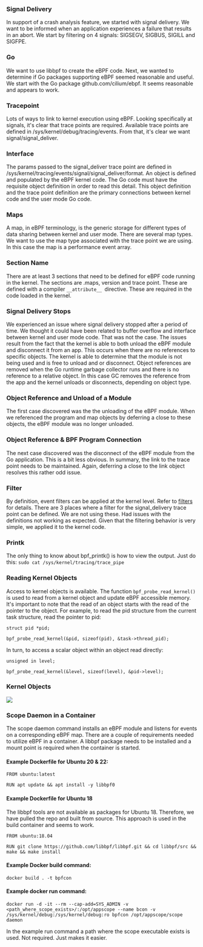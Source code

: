 ### Signal Delivery
In support of a crash analysis feature, we started with signal delivery. We want to be informed when an application experiences a failure that results in an abort. We start by filtering on 4 signals: SIGSEGV, SIGBUS, SIGILL and SIGFPE.
### Go
We want to use libbpf to create the eBPF code. Next, we wanted to determine if Go packages supporting eBPF seemed reasonable and useful. We start with the Go package github.com/cilium/ebpf. It seems reasonable and appears to work. 
### Tracepoint
Lots of ways to link to kernel execution using eBPF. Looking specifically at signals, it's clear that trace points are required. Available trace points are defined in /sys/kernel/debug/tracing/events. From that, it's clear we want signal/signal_deliver.
### Interface
The params passed to the signal_deliver trace point are defined in /sys/kernel/tracing/events/signal/signal_deliver/format. An object is defined and populated by the eBPF kernel code. The Go code must have the requisite object definition in order to read this detail. This object definition and the trace point definition are the primary connections between kernel code and the user mode Go code.
### Maps
A map, in eBPF terminology, is the generic storage for different types of data sharing between kernel and user mode. There are several map types. We want to use the map type associated with the trace point we are using. In this case the map is a performance event array.
### Section Name
There are at least 3 sections that need to be defined for eBPF code running in the kernel. The sections are .maps, version and trace point. These are defined with a compiler  `__attribute__ `directive. These are required in the code loaded in the kernel. 
### Signal Delivery Stops
We experienced an issue where signal delivery stopped after a period of time. We thought it could have been related to buffer overflow and interface between kernel and user mode code. That was not the case. The issues result from the fact that the kernel is able to both unload the eBPF module and disconnect it from an app. This occurs when there are no references to specific objects. The kernel is able to determine that the module is not being used and is free to unload and or disconnect. Object references are removed when the Go runtime garbage collector runs and there is no reference to a relative object. In this case GC removes the reference from the app and the kernel unloads or disconnects, depending on object type. 
### Object Reference and Unload of a Module
The first case discovered was the the unloading of the eBPF module. When we referenced the program and map objects by deferring a close to these objects, the eBPF module was no longer unloaded. 
### Object Reference & BPF Program Connection
The next case discovered was the disconnect of the eBPF module from the Go application. This is a bit less obvious. In summary, the link to the trace point needs to be maintained. Again, deferring a close to the link object resolves this rather odd issue. 
### Filter
By definition, event filters can be applied at the kernel level. Refer to [filters](https://www.kernel.org/doc/html/v5.0/trace/events.html#setting-filters) for details. There are 3 places where a filter for the signal_delivery trace point can be defined. We are not using these. Had issues with the definitions not working as expected. Given that the filtering behavior is very simple, we applied it to the kernel code. 
### Printk
The only thing to know about bpf_printk() is how to view the output. Just do this:
`sudo cat /sys/kernel/tracing/trace_pipe`

### Reading Kernel Objects
Access to kernel objects is available. The function `bpf_probe_read_kernel()` is used to read from a kernel object and update eBPF accessible memory. It's important to note that the read of an object starts with the read of the pointer to the object. For example, to read the pid structure from the current task structure, read the pointer to pid:

`struct pid *pid;`

`bpf_probe_read_kernel(&pid, sizeof(pid), &task->thread_pid);`

In turn, to access a scalar object within an object read directly:

`unsigned in level;`

`bpf_probe_read_kernel(&level, sizeof(level), &pid->level);`


### Kernel Objects
[![](https://mermaid.ink/img/pako:eNp1Uk1PwzAM_SuRTyBtf6AHJLaWG6ft1qDKJGat1iRVPkBo23_HSweZppFD8my_96wkPoBymqCCncepF9taWsHruQ3RJxVFxLDvZiylnQbN-6XEgYi9J9QdwzexXD6J1UMpMlOM9EljkaSzxibzTj48zp1WWXfcfrmjWLdXPFZZ_2-3WbzO4rotnM6ioTChoquugXzJ51DYUOo2dMoZ4yyji3GdjZv2rgMrE3cyODHa_aGbu95xbbLrS3vLYNHAr8KHcsnGzIYFGPIGB82fczhnJMSeDEmoGGr0ewnSnpiXJo2RGj1E56Fib1oApug231b9xjOnHpD_2UD1gWPgLGXN6zwBeRBOPwXmvKk?type=png)](https://mermaid.live/edit#pako:eNp1Uk1PwzAM_SuRTyBtf6AHJLaWG6ft1qDKJGat1iRVPkBo23_HSweZppFD8my_96wkPoBymqCCncepF9taWsHruQ3RJxVFxLDvZiylnQbN-6XEgYi9J9QdwzexXD6J1UMpMlOM9EljkaSzxibzTj48zp1WWXfcfrmjWLdXPFZZ_2-3WbzO4rotnM6ioTChoquugXzJ51DYUOo2dMoZ4yyji3GdjZv2rgMrE3cyODHa_aGbu95xbbLrS3vLYNHAr8KHcsnGzIYFGPIGB82fczhnJMSeDEmoGGr0ewnSnpiXJo2RGj1E56Fib1oApug231b9xjOnHpD_2UD1gWPgLGXN6zwBeRBOPwXmvKk)


### Scope Daemon in a Container
The scope daemon command installs an eBPF module and listens for events on a corresponding eBPF map. There are a couple of requirements needed to utilize eBPF in a container. A libbpf package needs to be installed and a mount point is required when the container is started.

#### Example Dockerfile for Ubuntu 20 & 22:

`FROM ubuntu:latest`

`RUN apt update && apt install -y libbpf0`

#### Example Dockerfile for Ubuntu 18
The libbpf tools are not available as packages for Ubuntu 18. Therefore, we have pulled the repo and built from source. This approach is used in the build container and seems to work.

`FROM ubuntu:18.04`

`RUN git clone https://github.com/libbpf/libbpf.git && cd libbpf/src && make && make install`


#### Example Docker build command:

`docker build . -t bpfcon`


#### Example docker run command:

`docker run -d -it --rm --cap-add=SYS_ADMIN -v <path_where_scope_exists>/:/opt/appscope --name bcon -v /sys/kernel/debug:/sys/kernel/debug:ro bpfcon /opt/appscope/scope daemon`

In the example run command a path where the scope executable exists is used. Not required. Just makes it easier.
